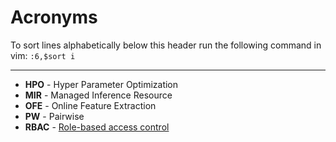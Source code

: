 # Acronyms

To sort lines alphabetically below this header run the following command in vim: `:6,$sort i`

---
- __HPO__ - Hyper Parameter Optimization
- __MIR__ - Managed Inference Resource
- __OFE__ - Online Feature Extraction
- __PW__ - Pairwise
- __RBAC__ - [Role-based access control](https://en.wikipedia.org/wiki/Role-based_access_control)